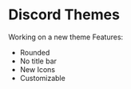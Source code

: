 # Discord Themes
Working on a new theme
Features:
- Rounded
- No title bar
- New Icons
- Customizable
